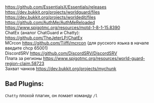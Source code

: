 https://github.com/EssentialsX/Essentials/releases
<br>
https://dev.bukkit.org/projects/worldguard/files
<br>
https://dev.bukkit.org/projects/worldedit/files
<br>
https://github.com/AuthMe/AuthMeReloaded
<br>
https://www.spigotmc.org/resources/motd-1-8-1-15.8390
<br>
ChatEx (аналог ChatGuard и Chatty): https://github.com/TheJeterLP/ChatEx
<br>
MCrcon https://github.com/Tiiffi/mcrcon (для русского языка в начале введите chcp 65001)
<br>
DiscordSRV https://github.com/DiscordSRV/DiscordSRV
<br>
Плата за регионы https://www.spigotmc.org/resources/world-guard-region-claim.58723
<br>
Захват чанков https://dev.bukkit.org/projects/mychunk

## Bad Plugins:
`Chatty` плохой плагин, он ломает команду `/l`
